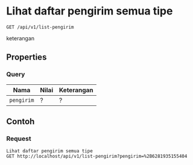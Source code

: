 # Lihat daftar pengirim semua tipe
```http
GET /api/v1/list-pengirim
```
keterangan
## Properties
### Query
Nama  | Nilai | Keterangan
--- | --- | ---
<code>pengirim</code> | ? | ?

## Contoh

### Request
```http
Lihat daftar pengirim semua tipe
GET http://localhost/api/v1/list-pengirim?pengirim=%2B6281935155404
```
